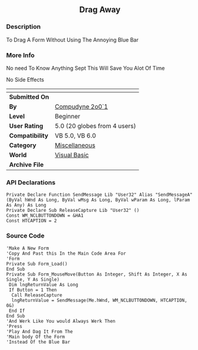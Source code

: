 ﻿<div align="center">

## Drag Away


</div>

### Description

To Drag A Form Without Using The Annoying Blue Bar
 
### More Info
 
No need To Know Anything Sept This Will Save You Alot Of Time

No Side Effects


<span>             |<span>
---                |---
**Submitted On**   |
**By**             |[Compudyne 2o0\`1](https://github.com/Planet-Source-Code/PSCIndex/blob/master/ByAuthor/compudyne-2o0-1.md)
**Level**          |Beginner
**User Rating**    |5.0 (20 globes from 4 users)
**Compatibility**  |VB 5\.0, VB 6\.0
**Category**       |[Miscellaneous](https://github.com/Planet-Source-Code/PSCIndex/blob/master/ByCategory/miscellaneous__1-1.md)
**World**          |[Visual Basic](https://github.com/Planet-Source-Code/PSCIndex/blob/master/ByWorld/visual-basic.md)
**Archive File**   |[](https://github.com/Planet-Source-Code/compudyne-2o0-1-drag-away__1-29261/archive/master.zip)

### API Declarations

```
Private Declare Function SendMessage Lib "User32" Alias "SendMessageA" (ByVal hWnd As Long, ByVal wMsg As Long, ByVal wParam As Long, lParam As Any) As Long
Private Declare Sub ReleaseCapture Lib "User32" ()
Const WM_NCLBUTTONDOWN = &HA1
Const HTCAPTION = 2
```


### Source Code

```
'Make A New Form
'Copy And Past this In the Main Code Area For
'Form
Private Sub Form_Load()
End Sub
Private Sub Form_MouseMove(Button As Integer, Shift As Integer, X As Single, Y As Single)
 Dim lngReturnValue As Long
 If Button = 1 Then
  Call ReleaseCapture
  lngReturnValue = SendMessage(Me.hWnd, WM_NCLBUTTONDOWN, HTCAPTION, 0&)
 End If
End Sub
'And Werk Like You would Always Werk Then
'Press
'Play And Dag It From The
'Main body Of the Form
'Instead Of the Blue Bar
```

